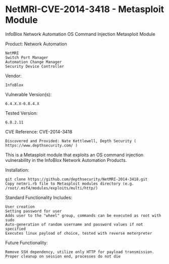 NetMRI-CVE-2014-3418 - Metasploit Module
================
InfoBlox Network Automation OS Command Injection Metasploit Module

Product: Network Automation

	NetMRI
	Switch Port Manager
	Automation Change Manager
	Security Device Controller
	
Vendor: 

	InfoBlox
	
Vulnerable Version(s):

	6.4.X.X-6.8.4.X
	
Tested Version:

	6.8.2.11

CVE Reference: CVE-2014-3418

	Discovered and Provided: Nate Kettlewell, Depth Security ( https://www.depthsecurity.com/ )

This is a Metasploit module that exploits an OS command injection vulnerability in the InfoBlox Network Automation Products.

Installation:

	git clone https://github.com/depthsecurity/NetMRI-2014-3418.git
	Copy netmri.rb file to Metasploit modules directory (e.g. /root/.msf4/modules/exploits/multi/http/)

Standard Functionality Includes:

	User creation
	Setting password for user
	Adds user to the "wheel" group, commands can be executed as root with sudo
	Auto-generation of random username and password values if not specified
	Executes linux payload of choice, tested with reverse meterpreter

Future Functionality:

	Remove SSH dependency, utilize only HTTP for payload transmission.
	Proper cleanup on session end, processes do not die
